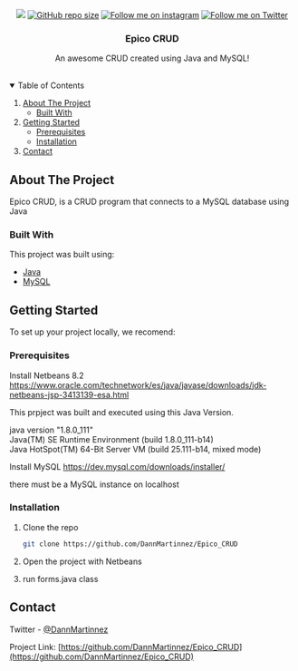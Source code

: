 <!-- PROJECT SHIELDS -->
<p align="center">
<a href="https://github.com/DannMartinnez/arch-qtile-config/"/><img src="https://hits.seeyoufarm.com/api/count/incr/badge.svg?url=https%3A%2F%2Fgithub.com%2FDannMartinnez%2Farch-qtile-config%2F"/></a>
<a href="https://github.com/DannMartinnez/arch-qtile-config/"><img alt="GitHub repo size" src="https://img.shields.io/github/repo-size/DannMartinnez/arch-qtile-config"></a>
<a href="https://www.instagram.com/dannmartinnez/" target="_blank"><img alt="Follow me on instagram" src="https://img.shields.io/badge/Instagram-@DannMartinnez-f58529?logo=instagram"></a>
<a href="https://twitter.com/DannMartinnez" target="_blank"><img alt="Follow me on Twitter" src="https://img.shields.io/badge/Twitter-@DannMartinnez-00acee?logo=twitter"></a>
</p>



<!-- PROJECT LOGO -->


  <h3 align="center">Epico CRUD </h3>

  <p align="center">
    An awesome CRUD created using Java and MySQL!
    <br />
    <br />

  </p>



<!-- TABLE OF CONTENTS -->
<details open="open">
  <summary>Table of Contents</summary>
  <ol>
    <li>
      <a href="#about-the-project">About The Project</a>
      <ul>
        <li><a href="#built-with">Built With</a></li>
      </ul>
    </li>
    <li>
      <a href="#getting-started">Getting Started</a>
      <ul>
        <li><a href="#prerequisites">Prerequisites</a></li>
        <li><a href="#installation">Installation</a></li>
      </ul>
    </li>
    <li><a href="#contact">Contact</a></li>
  </ol>
</details>



<!-- ABOUT THE PROJECT -->
## About The Project


Epico CRUD, is a CRUD program that connects to a MySQL database using Java

### Built With
This project was built using:

* [Java](https://www.java.com/)
* [MySQL](https://www.mysql.com/)


<!-- GETTING STARTED -->
## Getting Started

To set up your project locally, we recomend:

### Prerequisites

Install Netbeans 8.2
https://www.oracle.com/technetwork/es/java/javase/downloads/jdk-netbeans-jsp-3413139-esa.html

This prpject was built and executed using this Java Version.

java version "1.8.0_111"
</br>
Java(TM) SE Runtime Environment (build 1.8.0_111-b14)
</br>
Java HotSpot(TM) 64-Bit Server VM (build 25.111-b14, mixed mode)


Install MySQL
https://dev.mysql.com/downloads/installer/

there must be a MySQL instance on localhost


### Installation

1. Clone the repo
   ```sh
   git clone https://github.com/DannMartinnez/Epico_CRUD
   ```
2. Open the project with Netbeans

3. run forms.java class


<!-- CONTACT -->
## Contact

Twitter - [@DannMartinnez](https://twitter.com/dannMartinnez)

Project Link: [https://github.com/DannMartinnez/Epico_CRUD](https://github.com/DannMartinnez/Epico_CRUD)
